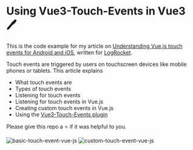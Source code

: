 # Using Vue3-Touch-Events in Vue3  :pen:

This is the code example for my article on [Understanding Vue.js touch events for Android and iOS](https://blog.logrocket.com/author/pelumiakintokun/), written for [LogRocket](https://logrocket.com/).

Touch events are triggered by users on touchscreen devices like mobile phones or tablets. This article explains 

- What touch events are
- Types of touch events
- Listening for touch events
- Listening for touch events in Vue.js
- Creating custom touch events in Vue.js
- Using the [Vue3-Touch-Events plugin](https://www.npmjs.com/package/vue3-touch-events)

Please give this repo a :star: if it was helpful to you.

![basic-touch-event-vue-js](https://user-images.githubusercontent.com/63044364/194693521-e59f35a8-c2ee-448a-97c9-47af48e8e09c.gif)
![custom-touch-event-vue-js](https://user-images.githubusercontent.com/63044364/194693594-1a32a215-b21e-4d29-8f67-38b3a32945f9.gif)
